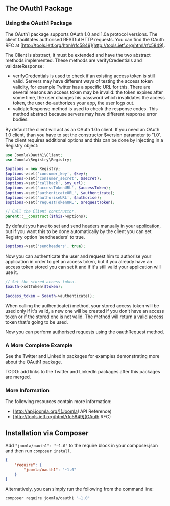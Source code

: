 ## The OAuth1 Package

### Using the OAuth1 Package

The OAuth1 package supports OAuth 1.0 and 1.0a protocol versions. The client facilitates authorised RESTful HTTP requests. You can find the OAuth RFC at [http://tools.ietf.org/html/rfc5849](http://tools.ietf.org/html/rfc5849).

The Client is abstract, it must be extended and have the two abstract methods implemented. These methods are verifyCredentials and validateResponse:
* verifyCredentials is used to check if an existing access token is still valid. Servers may have different ways of testing the access token validity, for example Twitter has a specific URL for this. There are several reasons an access token may be invalid: the token expires after some time, the user changes his password which invalidates the access token, the user de-authorizes your app, the user logs out.
* validateResponse method is used to check the response codes. This method abstract because servers may have different response error bodies.

By default the client will act as an OAuth 1.0a client. If you need an OAuth 1.0 client, than you have to set the constructor $version parameter to '1.0'. The client requires additional options and this can be done by injecting in a Registry object:

```php
use Joomla\Oauth1\Client;
use Joomla\Registry\Registry;

$options = new Registry;
$options->set('consumer_key', $key);
$options->set('consumer_secret', $secret);
$options->set('callback', $my_url);
$options->set('accessTokenURL', $accessToken);
$options->set('authenticateURL', $authenticate);
$options->set('authoriseURL', $authorise);
$options->set('requestTokenURL', $requestToken);

// Call the Client constructor.
parent::__construct($this->options);
```

By default you have to set and send headers manually in your application, but if you want this to be done automatically by the client you can set Registry option 'sendheaders' to true.

```php
$options->set('sendheaders', true);
```

Now you can authenticate the user and request him to authorise your application in order to get an access token, but if you already have an access token stored you can set it and if it's still valid your application will use it.

```php
// Set the stored access token.
$oauth->setToken($token);

$access_token = $oauth->authenticate();
```

When calling the authenticate() method, your stored access token will be used only if it's valid, a new one will be created if you don't have an access token or if the stored one is not valid. The method will return a valid access token that's going to be used.

Now you can perform authorised requests using the oauthRequest method.

### A More Complete Example

See the Twitter and LinkedIn packages for examples demonstrating more about the OAuth1 package.

TODO: add links to the Twitter and LinkedIn packages after this packages are merged.

### More Information
The following resources contain more information:
* [http://api.joomla.org/](Joomla! API Reference)
* [http://tools.ietf.org/html/rfc5849](OAuth RFC)


## Installation via Composer

Add `"joomla/oauth1": "~1.0"` to the require block in your composer.json and then run `composer install`.

```json
{
	"require": {
		"joomla/oauth1": "~1.0"
	}
}
```

Alternatively, you can simply run the following from the command line:

```sh
composer require joomla/oauth1 "~1.0"
```
